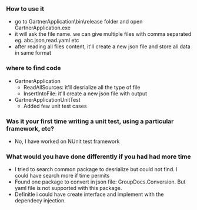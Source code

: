 ### How to use it
* go to GartnerApplication\bin\release folder and open GartnerApplication.exe
* it will ask the file name. we can give multiple files with comma separated eg. abc.json,read.yaml etc
* after reading all files content, it'll create a new json file and store all data in same format


### where to find code
* GartnerApplication
	- ReadAllSources: it'll desrialize all the type of file
	- InsertIntoFile: it'll create a new json file with output
* GartnerApplicationUnitTest
	- Added few unit test cases
	
	
### Was it your first time writing a unit test, using a particular framework, etc?
* No, I have worked on NUnit test framework

### What would you have done differently if you had had more time
* I tried to search common package to desrialize but could not find. I could have search more if time permits
* Found one package to convert in json file: GroupDocs.Conversion. But yaml file is not supported with this package.
* Definitle i could have create interface and implement with the dependecy injection. 

